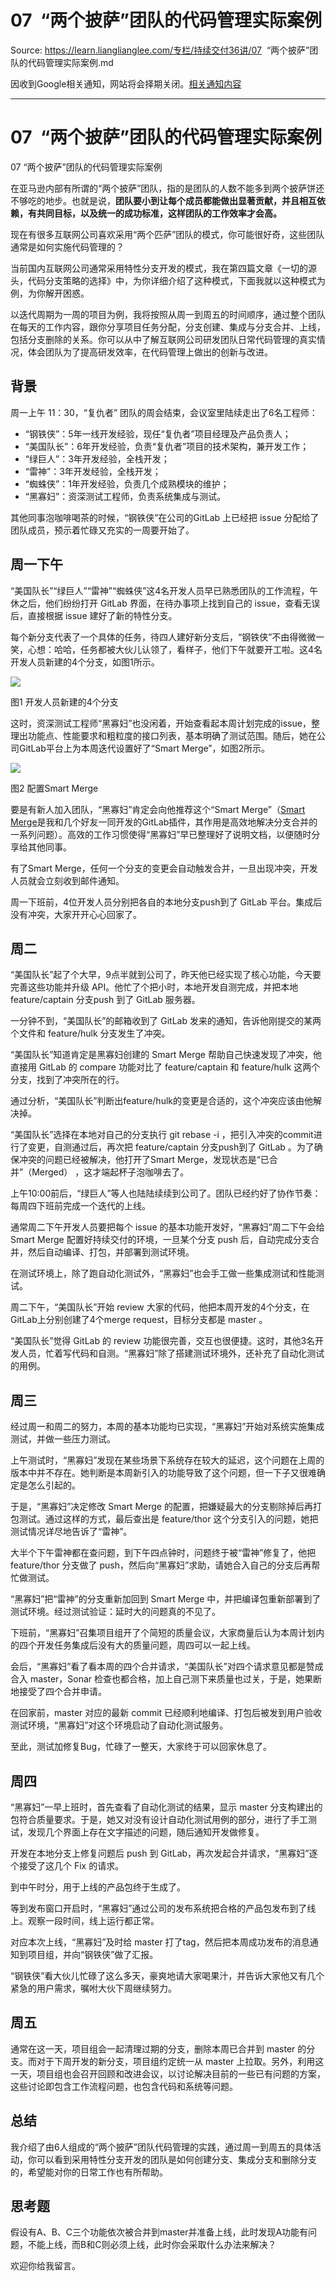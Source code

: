 # 07  “两个披萨”团队的代码管理实际案例 

Source: https://learn.lianglianglee.com/专栏/持续交付36讲/07  “两个披萨”团队的代码管理实际案例.md

因收到Google相关通知，网站将会择期关闭。[相关通知内容](https://lumendatabase.org/notices/44265620)

---

# 07  “两个披萨”团队的代码管理实际案例

07 “两个披萨”团队的代码管理实际案例

在亚马逊内部有所谓的“两个披萨”团队，指的是团队的人数不能多到两个披萨饼还不够吃的地步。也就是说，**团队要小到让每个成员都能做出显著贡献，并且相互依赖，有共同目标，以及统一的成功标准，这样团队的工作效率才会高。**

现在有很多互联网公司喜欢采用“两个匹萨”团队的模式，你可能很好奇，这些团队通常是如何实施代码管理的？

当前国内互联网公司通常采用特性分支开发的模式，我在第四篇文章《一切的源头，代码分支策略的选择》中，为你详细介绍了这种模式，下面我就以这种模式为例，为你解开困惑。

以迭代周期为一周的项目为例，我将按照从周一到周五的时间顺序，通过整个团队在每天的工作内容，跟你分享项目任务分配，分支创建、集成与分支合并、上线，包括分支删除的关系。你可以从中了解互联网公司研发团队日常代码管理的真实情况，体会团队为了提高研发效率，在代码管理上做出的创新与改进。

## 背景

周一上午 11：30，“复仇者” 团队的周会结束，会议室里陆续走出了6名工程师：

* “钢铁侠”：5年一线开发经验，现任“复仇者”项目经理及产品负责人；
* “美国队长”：6年开发经验，负责“复仇者”项目的技术架构，兼开发工作；
* “绿巨人”：3年开发经验，全栈开发；
* “雷神”：3年开发经验，全栈开发；
* “蜘蛛侠”：1年开发经验，负责几个成熟模块的维护；
* “黑寡妇”：资深测试工程师，负责系统集成与测试。

其他同事泡咖啡喝茶的时候，“钢铁侠”在公司的GitLab 上已经把 issue 分配给了团队成员，预示着忙碌又充实的一周要开始了。

## 周一下午

“美国队长”“绿巨人”“雷神”“蜘蛛侠”这4名开发人员早已熟悉团队的工作流程，午休之后，他们纷纷打开 GitLab 界面，在待办事项上找到自己的 issue，查看无误后，直接根据 issue 建好了新的特性分支。

每个新分支代表了一个具体的任务，待四人建好新分支后，“钢铁侠”不由得微微一笑，心想：哈哈，任务都被大伙儿认领了，看样子，他们下午就要开工啦。这4名开发人员新建的4个分支，如图1所示。

![](assets/6637c70899f06eba1d85e384c9e3404d.png)

图1 开发人员新建的4个分支

这时，资深测试工程师“黑寡妇”也没闲着，开始查看起本周计划完成的issue，整理出功能点、性能要求和粗粒度的接口列表，基本明确了测试范围。随后，她在公司GitLab平台上为本周迭代设置好了“Smart Merge”，如图2所示。

![](assets/913cdf0e0217a8f139e45e3efa8d1528.png)

图2 配置Smart Merge

要是有新人加入团队，“黑寡妇”肯定会向他推荐这个“Smart Merge”（[Smart Merge](https://github.com/gitlab-extra/smart_merge)是我和几个好友一同开发的GitLab插件，其作用是高效地解决分支合并的一系列问题）。高效的工作习惯使得“黑寡妇”早已整理好了说明文档，以便随时分享给其他同事。

有了Smart Merge，任何一个分支的变更会自动触发合并，一旦出现冲突，开发人员就会立刻收到邮件通知。

周一下班前，4位开发人员分别把各自的本地分支push到了 GitLab 平台。集成后没有冲突，大家开开心心回家了。

## 周二

“美国队长”起了个大早，9点半就到公司了，昨天他已经实现了核心功能，今天要完善这些功能并升级 API。他忙了个把小时，本地开发自测完成，并把本地 feature/captain 分支push 到了 GitLab 服务器。

一分钟不到，“美国队长”的邮箱收到了 GitLab 发来的通知，告诉他刚提交的某两个文件和 feature/hulk 分支发生了冲突。

“美国队长”知道肯定是黑寡妇创建的 Smart Merge 帮助自己快速发现了冲突，他直接用 GitLab 的 compare 功能对比了 feature/captain 和 feature/hulk 这两个分支，找到了冲突所在的行。

通过分析，“美国队长”判断出feature/hulk的变更是合适的，这个冲突应该由他解决掉。

“美国队长”选择在本地对自己的分支执行 git rebase -i ，把引入冲突的commit进行了变更，自测通过后，再次把 feature/captain 分支push到了 GitLab 。为了确保冲突的问题已经被解决，他打开了Smart Merge，发现状态是“已合并”（Merged） ，这才端起杯子泡咖啡去了。

上午10:00前后，“绿巨人”等人也陆陆续续到公司了。团队已经约好了协作节奏：每周四下班前完成一个迭代的上线。

通常周二下午开发人员要把每个 issue 的基本功能开发好，“黑寡妇”周二下午会给 Smart Merge 配置好持续交付的环境，一旦某个分支 push 后，自动完成分支合并，然后自动编译、打包，并部署到测试环境。

在测试环境上，除了跑自动化测试外，“黑寡妇”也会手工做一些集成测试和性能测试。

周二下午，“美国队长”开始 review 大家的代码，他把本周开发的4个分支，在GitLab上分别创建了4个merge request，目标分支都是 master 。

“美国队长”觉得 GitLab 的 review 功能很完善，交互也很便捷。这时，其他3名开发人员，忙着写代码和自测。“黑寡妇”除了搭建测试环境外，还补充了自动化测试的用例。

## 周三

经过周一和周二的努力，本周的基本功能均已实现，“黑寡妇”开始对系统实施集成测试，并做一些压力测试。

上午测试时，“黑寡妇”发现在某些场景下系统存在较大的延迟，这个问题在上周的版本中并不存在。她判断是本周新引入的功能导致了这个问题，但一下子又很难确定是怎么引起的。

于是，“黑寡妇”决定修改 Smart Merge 的配置，把嫌疑最大的分支剔除掉后再打包测试。通过这样的方式，最后查出是 feature/thor 这个分支引入的问题，她把测试情况详尽地告诉了“雷神”。

大半个下午雷神都在查问题，到下午四点钟时，问题终于被“雷神”修复了，他把 feature/thor 分支做了 push，然后向“黑寡妇”求助，请她合入自己的分支后再帮忙做测试。

“黑寡妇”把“雷神”的分支重新加回到 Smart Merge 中，并把编译包重新部署到了测试环境。经过测试验证：延时大的问题真的不见了。

下班前，“黑寡妇”召集项目组开了个简短的质量会议，大家商量后认为本周计划内的四个开发任务集成后没有大的质量问题，周四可以一起上线。

会后，“黑寡妇”看了看本周的四个合并请求，“美国队长”对四个请求意见都是赞成合入 master，Sonar 检查也都合格，加上自己测下来质量也过关，于是，她果断地接受了四个合并申请。

在回家前，master 对应的最新 commit 已经顺利地编译、打包后被发到用户验收测试环境，“黑寡妇”对这个环境启动了自动化测试服务。

至此，测试加修复Bug，忙碌了一整天，大家终于可以回家休息了。

## 周四

“黑寡妇”一早上班时，首先查看了自动化测试的结果，显示 master 分支构建出的包符合质量要求。于是，她又对没有设计自动化测试用例的部分，进行了手工测试，发现几个界面上存在文字描述的问题，随后通知开发做修复。

开发在本地分支上修复问题后 push 到 GitLab，再次发起合并请求，“黑寡妇”逐个接受了这几个 Fix 的请求。

到中午时分，用于上线的产品包终于生成了。

等到发布窗口开启时，“黑寡妇”通过公司的发布系统把合格的产品包发布到了线上。观察一段时间，线上运行都正常。

对应本次上线，“黑寡妇”及时给 master 打了tag，然后把本周成功发布的消息通知到项目组，并向“钢铁侠”做了汇报。

“钢铁侠”看大伙儿忙碌了这么多天，豪爽地请大家喝果汁，并告诉大家他又有几个紧急的用户需求，嘱咐大伙下周继续努力。

## 周五

通常在这一天，项目组会一起清理过期的分支，删除本周已合并到 master 的分支。而对于下周开发的新分支，项目组约定统一从 master 上拉取。另外，利用这一天，项目组也会召开回顾和改进会议，以讨论解决目前的一些已有问题的方案，这些讨论即包含工作流程问题，也包含代码和系统等问题。

## 总结

我介绍了由6人组成的“两个披萨”团队代码管理的实践，通过周一到周五的具体活动，你可以看到采用特性分支开发的团队是如何创建分支、集成分支和删除分支的，希望能对你的日常工作也有所帮助。

## 思考题

假设有A、B、C三个功能依次被合并到master并准备上线，此时发现A功能有问题，不能上线，而B和C则必须上线，此时你会采取什么办法来解决？

欢迎你给我留言。